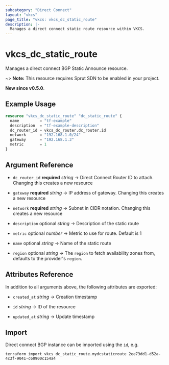 ```yaml
---
subcategory: "Direct Connect"
layout: "vkcs"
page_title: "vkcs: vkcs_dc_static_route"
description: |-
  Manages a direct connect static route resource within VKCS.
---
```


# vkcs_dc_static_route

Manages a direct connect BGP Static Announce resource.

~> **Note:** This resource requires Sprut SDN to be enabled in your project.

**New since v0.5.0**.

## Example Usage
```terraform
resource "vkcs_dc_static_route" "dc_static_route" {
  name         = "tf-example"
  description  = "tf-example-description"
  dc_router_id = vkcs_dc_router.dc_router.id
  network      = "192.168.1.0/24"
  gateway      = "192.168.1.3"
  metric       = 1
}
```

## Argument Reference
- `dc_router_id` **required** *string* &rarr;  Direct Connect Router ID to attach. Changing this creates a new resource

- `gateway` **required** *string* &rarr;  IP address of gateway. Changing this creates a new resource

- `network` **required** *string* &rarr;  Subnet in CIDR notation. Changing this creates a new resource

- `description` optional *string* &rarr;  Description of the static route

- `metric` optional *number* &rarr;  Metric to use for route. Default is 1

- `name` optional *string* &rarr;  Name of the static route

- `region` optional *string* &rarr;  The `region` to fetch availability zones from, defaults to the provider's `region`.


## Attributes Reference
In addition to all arguments above, the following attributes are exported:
- `created_at` *string* &rarr;  Creation timestamp

- `id` *string* &rarr;  ID of the resource

- `updated_at` *string* &rarr;  Update timestamp



## Import

Direct connect BGP instance can be imported using the `id`, e.g.
```shell
terraform import vkcs_dc_static_route.mydcstaticroute 2ee73dd1-d52a-4c3f-9041-c60900c154a4
```
